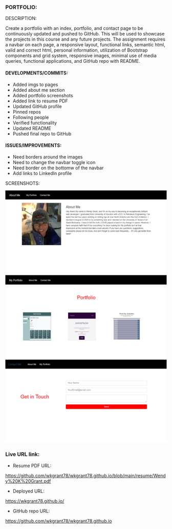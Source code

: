 ### PORTFOLIO:

DESCRIPTION:

Create a portfolio with an index, portfolio, and contact page to be continuously updated and pushed to GitHub. This will be used to showcase the projects in this course and any future projects. The assignment requires a navbar on each page, a responsive layout, functional links, semantic html, valid and correct html, personal information, utilization of Bootstrap components and grid system, responsive images, minimal use of media queries, functional applications, and GitHub repo with README.


#### DEVELOPMENTS/COMMITS:

* Added imgs to pages 
* Added about me section
* Added portfolio screenshots
* Added link to resume PDF
* Updated GitHub profile
* Pinned repos
* Following people
* Verified functionality
* Updated README
* Pushed final repo to GitHub

#### ISSUES/IMPROVEMENTS:

* Need borders around the images
* Need to change the navbar toggle icon
* Need border on the bottomw of the navbar
* Add links to LinkedIn profile

SCREENSHOTS:

<img src="images/about-me.PNG" alt="about-me">

<img src="images/portfolio.PNG" alt="portfolio">

<img src="images/contact-me.PNG" alt="contact-me">

### Live URL link:

* Resume PDF URL:

https://github.com/wkgrant78/wkgrant78.github.io/blob/main/resume/Wendy%20K%20Grant.pdf

* Deployed URL:

https://wkgrant78.github.io/   

* GitHub repo URL:

https://github.com/wkgrant78/wkgrant78.github.io

